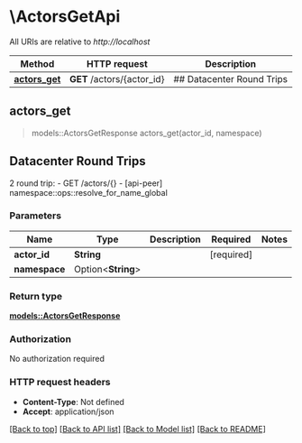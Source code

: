 # \ActorsGetApi

All URIs are relative to *http://localhost*

Method | HTTP request | Description
------------- | ------------- | -------------
[**actors_get**](ActorsGetApi.md#actors_get) | **GET** /actors/{actor_id} | ## Datacenter Round Trips



## actors_get

> models::ActorsGetResponse actors_get(actor_id, namespace)
## Datacenter Round Trips

2 round trip: - GET /actors/{} - [api-peer] namespace::ops::resolve_for_name_global

### Parameters


Name | Type | Description  | Required | Notes
------------- | ------------- | ------------- | ------------- | -------------
**actor_id** | **String** |  | [required] |
**namespace** | Option<**String**> |  |  |

### Return type

[**models::ActorsGetResponse**](ActorsGetResponse.md)

### Authorization

No authorization required

### HTTP request headers

- **Content-Type**: Not defined
- **Accept**: application/json

[[Back to top]](#) [[Back to API list]](../README.md#documentation-for-api-endpoints) [[Back to Model list]](../README.md#documentation-for-models) [[Back to README]](../README.md)

